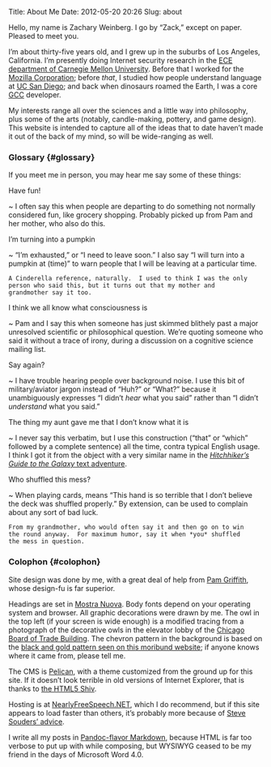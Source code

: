 Title: About Me
Date: 2012-05-20 20:26
Slug: about

Hello, my name is Zachary Weinberg.  I go by “Zack,” except on
paper. Pleased to meet you.

I’m about thirty-five years old, and I grew up in the suburbs of Los
Angeles, California.  I’m presently doing Internet security research
in the
[ECE department of Carnegie Mellon University](http://www.ece.cmu.edu/).
Before that I worked for the
[Mozilla Corporation](https://www.mozilla.org/en-US/foundation/moco/);
before *that*, I studied how people understand language at
[UC San Diego](http://www.cogsci.ucsd.edu/); and back when dinosaurs
roamed the Earth, I was a core [GCC](http://gcc.gnu.org/) developer.

My interests range all over the sciences and a little way into
philosophy, plus some of the arts (notably, candle-making, pottery,
and game design).  This website is intended to capture all of the
ideas that to date haven’t made it out of the back of my mind, so will
be wide-ranging as well.

### Glossary {#glossary}

If you meet me in person, you may hear me say some of these things:

Have fun!

  ~ I often say this when people are departing to do something not
    normally considered fun, like grocery shopping.  Probably picked up
    from Pam and her mother, who also do this.

I’m turning into a pumpkin

  ~ “I’m exhausted,” or “I need to leave soon.”  I also say “I will
    turn into a pumpkin at (time)” to warn people that I will be leaving
    at a particular time.

    A Cinderella reference, naturally.  I used to think I was the only
    person who said this, but it turns out that my mother and
    grandmother say it too.

I think we all know what consciousness is

  ~ Pam and I say this when someone has just skimmed blithely past
    a major unresolved scientific or philosophical question.  We’re
    quoting someone who said it without a trace of irony, during a
    discussion on a cognitive science mailing list.

Say again?

  ~ I have trouble hearing people over background noise.  I use
    this bit of military/aviator jargon instead of “Huh?” or “What?”
    because it unambiguously expresses “I didn’t *hear* what you
    said” rather than “I didn’t *understand* what you said.”

The thing my aunt gave me that I don’t know what it is

  ~ I never say this verbatim, but I use this construction (“that” or
    “which” followed by a complete sentence) all the time, contra
    typical English usage.  I think I got it from the object with a
    very similar name in the
    [*Hitchhiker’s Guide to the Galaxy* text adventure](http://www.bbc.co.uk/h2g2game).

Who shuffled this mess?

  ~ When playing cards, means “This hand is so terrible that I don’t
    believe the deck was shuffled properly.”  By extension, can be
    used to complain about any sort of bad luck.

    From my grandmother, who would often say it and then go on to win
    the round anyway.  For maximum humor, say it when *you* shuffled
    the mess in question.

### Colophon {#colophon}

Site design was done by me, with a great deal of help from
[Pam Griffith](http://www.pamgriffith.net/), whose design-fu is far
superior.

Headings are set in
[Mostra Nuova](http://www.marksimonson.com/fonts/view/mostra-nuova).
Body fonts depend on your operating system and browser.  All graphic
decorations were drawn by me.  The owl in the top left (if your screen
is wide enough) is a modified tracing from a photograph of the
decorative owls in the elevator lobby of the
[Chicago Board of Trade Building](http://www.cbotbuilding.com/photo-gallery/landmark/).
The chevron pattern in the background is based on the
[black and gold pattern seen on this moribund website](https://web.archive.org/web/20141218065258/http://shipwreckradio.com/);
if anyone knows where it came from, please tell me.

The CMS is [Pelican](http://getpelican.com/), with a theme customized
from the ground up for this site.  If it doesn’t look terrible in old
versions of Internet Explorer, that is thanks to
[the HTML5 Shiv](https://github.com/aFarkas/html5shiv).

Hosting is at
[NearlyFreeSpeech.NET](https://www.nearlyfreespeech.net/), which I do
recommend, but if this site appears to load faster than others, it’s
probably more because of
[Steve Souders’ advice](http://www.stevesouders.com/hpws/).

I write all my posts in
[Pandoc-flavor Markdown](http://johnmacfarlane.net/pandoc/README.html),
because HTML is far too verbose to put up with while composing, but
WYSIWYG ceased to be my friend in the days of Microsoft Word 4.0.

